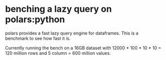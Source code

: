 # benching a lazy query on polars:python

polars provides a fast lazy query engine for dataframes. This is a benchmark to see how fast it is.

Currently running the bench on a 16GB dataset with 12000 * 100 * 10 * 10 = 120 million rows and 5 column = 600 million values.
